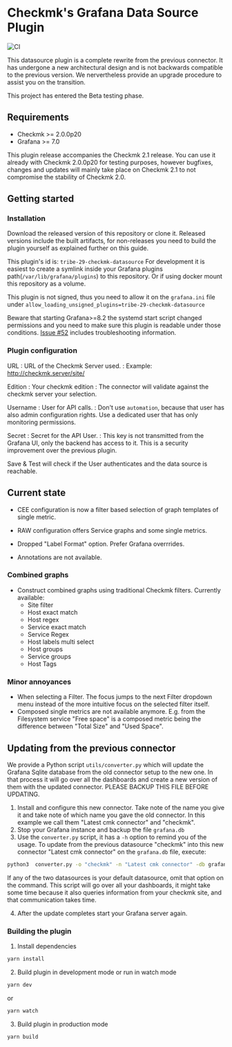 # Checkmk's Grafana Data Source Plugin

![CI](https://github.com/tribe29/grafana-checkmk-datasource/actions/workflows/node.js.yml/badge.svg)

This datasource plugin is a complete rewrite from the previous connector. It has
undergone a new architectural design and is not backwards compatible to the
previous version. We nervertheless provide an upgrade procedure to assist you on
the transition. 

This project has entered the Beta testing phase.

## Requirements

- Checkmk >= 2.0.0p20
- Grafana >= 7.0

This plugin release accompanies the Checkmk 2.1 release. You can use it already
with Checkmk 2.0.0p20 for testing purposes, however bugfixes, changes and
updates  will mainly take place on Checkmk 2.1 to not compromise the stability
of Checkmk 2.0.

## Getting started
### Installation

Download the released version of this repository or clone it. Released versions
include the built artifacts, for non-releases you need to build the plugin
yourself as explained further on this guide.

This plugin's id is: `tribe-29-checkmk-datasource`
For development it is easiest to create a symlink inside your Grafana plugins
path(`/var/lib/grafana/plugins`) to this repository. Or if using docker mount
this repository as a volume.

This plugin is not signed, thus you need to allow it on the `grafana.ini` file under
`allow_loading_unsigned_plugins=tribe-29-checkmk-datasource`

Beware that starting Grafana>=8.2 the systemd start script changed permissions
and you need to make sure this plugin is readable under those conditions. [Issue
#52](https://github.com/tribe29/grafana-checkmk-datasource/issues/52#issuecomment-1026917446)
includes troubleshooting information.


### Plugin configuration
URL
: URL of the Checkmk Server used.
: Example: http://checkmk.server/site/

Edition
: Your checkmk edition
: The connector will validate against the checkmk server your selection.

Username
: User for API calls.
: Don't use `automation`, because that user has also admin configuration rights.
  Use a dedicated user that has only monitoring permissions.

Secret
: Secret for the API User.
: This key is not transmitted from the Grafana UI, only the backend has access
  to it. This is a security improvement over the previous plugin.

Save & Test will check if the User authenticates and the data source is
reachable.

## Current state

- CEE configuration is now a filter based selection of graph templates of single metric.
- RAW configuration offers Service graphs and some single metrics.

- Dropped "Label Format" option. Prefer Grafana overrrides.
- Annotations are not available.

### Combined graphs

- Construct combined graphs using traditional Checkmk filters. Currently available:
  - Site filter
  - Host exact match
  - Host regex
  - Service exact match
  - Service Regex
  - Host labels multi select
  - Host groups
  - Service groups
  - Host Tags

### Minor annoyances

- When selecting a Filter. The focus jumps to the next Filter dropdown menu
  instead of the more intuitive focus on the selected filter itself.
- Composed single metrics are not available anymore. E.g. from the Filesystem
  service "Free space" is a composed metric being the difference between "Total
  Size" and "Used Space".

## Updating from the previous connector

We provide a Python script `utils/converter.py` which will update the Grafana
Sqlite database from the old connector setup to the new one. In that process it
will go over all the dashboards and create a new version of them with the
updated connector. PLEASE BACKUP THIS FILE BEFORE UPDATING.

1. Install and configure this new connector. Take note of the name you give it
   and take note of which name you gave the old connector. In this example we call them "Latest cmk connector" and "checkmk".
2. Stop your Grafana instance and backup the file `grafana.db`
3. Use the `converter.py` script, it has a `-h` option to remind you of the
   usage. To update from the previous datasource "checkmk" into this new
   connector "Latest cmk connector" on the `grafana.db` file, execute:

```BASH
python3  converter.py -o "checkmk" -n "Latest cmk connector" -db grafana.db
```

If any of the two datasources is your default datasource, omit that option on
the command. This script will go over all your dashboards, it might take some
time because it also queries information from your checkmk site, and that
communication takes time.

4. After the update completes start your Grafana server again.

### Building the plugin

1. Install dependencies

```BASH
yarn install
```

2. Build plugin in development mode or run in watch mode

```BASH
yarn dev
```

or

```BASH
yarn watch
```

3. Build plugin in production mode

```BASH
yarn build
```

